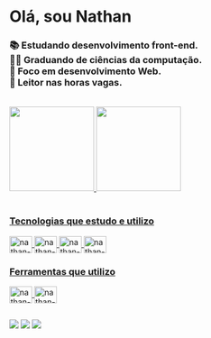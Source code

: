 <div align="left">
<h1>Olá, sou Nathan</h1>
<h3>
    📚 Estudando desenvolvimento front-end.<br>
    👨‍🎓 Graduando de ciências da computação. <br>
    🎯 Foco em desenvolvimento Web. <br>
    📖 Leitor nas horas vagas.
</h3>
</div>

<br>

<div align="left">
  <a href="https://github.com/nathan-fontenele">
  <img height="150em" src="https://github-readme-stats.vercel.app/api?username=nathan-fontenele&show_icons=true&theme=nightowl&include_all_commits=true&count_private=true"/>
  <img height="150em" src="https://github-readme-stats.vercel.app/api/top-langs/?username=nathan-fontenele&layout=compact&langs_count=7&theme=nightowl"/>
</div>

<!--Linguagens utilizadas-->
<div style="display: inline_block"><br>
  <h3> Tecnologias que estudo e utilizo</h3>

  <img align="center" alt="nathan-HTML" height="30" width="40" src="https://cdn.jsdelivr.net/gh/devicons/devicon/icons/html5/html5-original.svg">
  <img align="center" alt="nathan-CSS" height="30" width="40" src="https://cdn.jsdelivr.net/gh/devicons/devicon/icons/css3/css3-original.svg">
  <img align="center" alt="nathan-Js" height="30" width="40" src="https://cdn.jsdelivr.net/gh/devicons/devicon/icons/javascript/javascript-original.svg">
  <img align="center" alt="nathan-Js" height="30" width="40" src="https://cdn.jsdelivr.net/gh/devicons/devicon/icons/python/python-original.svg" />


  <br>

  <h3>Ferramentas que utilizo</h3>
  
  <img align="center" alt="nathan-Vscode" height="30" width="40" src="https://cdn.jsdelivr.net/gh/devicons/devicon/icons/vscode/vscode-original.svg">
  <img src="https://cdn.jsdelivr.net/gh/devicons/devicon/icons/figma/figma-original.svg" height="30" width="40" align="center" alt="nathan-Figma" />

</div>
  
##  
  
<!--Redes sociais-->  
<div> 
  <a href="https://www.linkedin.com/in/nathan-gomes-perfil/" target="_blank"><img src="https://img.shields.io/badge/LinkedIn-0077B5?style=for-the-badge&logo=linkedin&logoColor=white" target="_blank"></a> 
  <a href="https://mailto:nathangf60@outlook.com/" target="_blank"><img src="https://img.shields.io/badge/Microsoft_Outlook-0078D4?style=for-the-badge&logo=microsoft-outlook&logoColor=white" target="_blank"></a> 
  <a href="https://twitter.com/gomes_dev" target="_blank"><img src="https://img.shields.io/badge/Twitter-1DA1F2?style=for-the-badge&logo=twitter&logoColor=white" target="_blank"></a> 
</div>
